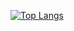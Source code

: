 [![Top Langs](https://github-readme-stats.vercel.app/api/top-langs/?username=ryuapp&layout=compact)](https://github.com/anuraghazra/github-readme-stats)
<!--
**ryuapp/ryuapp** is a ✨ _special_ ✨ repository because its `README.md` (this file) appears on your GitHub profile.

Here are some ideas to get you started:

- 🔭 I’m currently working on ...
- 🌱 I’m currently learning ...
- 👯 I’m looking to collaborate on ...
- 🤔 I’m looking for help with ...
- 💬 Ask me about ...
- 📫 How to reach me: ...
- 😄 Pronouns: ...
- ⚡ Fun fact: ...
-->
